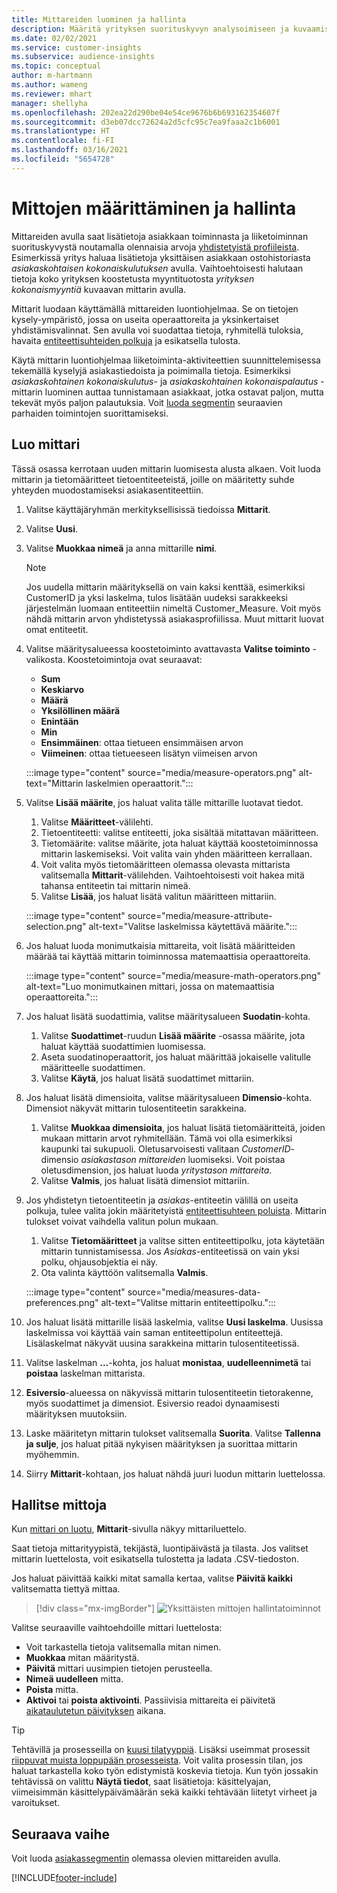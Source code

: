 ```yaml
---
title: Mittareiden luominen ja hallinta
description: Määritä yrityksen suorituskyvyn analysoimiseen ja kuvaamiseen liittyvät mittarit.
ms.date: 02/02/2021
ms.service: customer-insights
ms.subservice: audience-insights
ms.topic: conceptual
author: m-hartmann
ms.author: wameng
ms.reviewer: mhart
manager: shellyha
ms.openlocfilehash: 202ea22d290be04e54ce9676b6b693162354607f
ms.sourcegitcommit: d3eb07dcc72624a2d5cfc95c7ea9faaa2c1b6001
ms.translationtype: HT
ms.contentlocale: fi-FI
ms.lasthandoff: 03/16/2021
ms.locfileid: "5654728"
---
```

# <a name="define-and-manage-measures"></a>Mittojen määrittäminen ja hallinta

Mittareiden avulla saat lisätietoja asiakkaan toiminnasta ja liiketoiminnan suorituskyvystä noutamalla olennaisia arvoja [yhdistetyistä profiileista](data-unification.md). Esimerkissä yritys haluaa lisätietoja yksittäisen asiakkaan ostohistoriasta *asiakaskohtaisen kokonaiskulutuksen* avulla. Vaihtoehtoisesti halutaan tietoja koko yrityksen koostetusta myyntituotosta *yrityksen kokonaismyyntiä* kuvaavan mittarin avulla.  

Mittarit luodaan käyttämällä mittareiden luontiohjelmaa. Se on tietojen kysely-ympäristö, jossa on useita operaattoreita ja yksinkertaiset yhdistämisvalinnat. Sen avulla voi suodattaa tietoja, ryhmitellä tuloksia, havaita [entiteettisuhteiden polkuja](relationships.md) ja esikatsella tulosta.

Käytä mittarin luontiohjelmaa liiketoiminta-aktiviteettien suunnittelemisessa tekemällä kyselyjä asiakastiedoista ja poimimalla tietoja. Esimerkiksi *asiakaskohtainen kokonaiskulutus*- ja *asiakaskohtainen kokonaispalautus* -mittarin luominen auttaa tunnistamaan asiakkaat, jotka ostavat paljon, mutta tekevät myös paljon palautuksia. Voit [luoda segmentin](segments.md) seuraavien parhaiden toimintojen suorittamiseksi. 

## <a name="create-a-measure"></a>Luo mittari

Tässä osassa kerrotaan uuden mittarin luomisesta alusta alkaen. Voit luoda mittarin ja tietomääritteet tietoentiteeteistä, joille on määritetty suhde yhteyden muodostamiseksi asiakasentiteettiin. 

1. Valitse käyttäjäryhmän merkityksellisissä tiedoissa **Mittarit**.

1. Valitse **Uusi**.

1. Valitse **Muokkaa nimeä** ja anna mittarille **nimi**. 
   > [!NOTE]
   > Jos uudella mittarin määrityksellä on vain kaksi kenttää, esimerkiksi CustomerID ja yksi laskelma, tulos lisätään uudeksi sarakkeeksi järjestelmän luomaan entiteettiin nimeltä Customer_Measure. Voit myös nähdä mittarin arvon yhdistetyssä asiakasprofiilissa. Muut mittarit luovat omat entiteetit.

1. Valitse määritysalueessa koostetoiminto avattavasta **Valitse toiminto** -valikosta. Koostetoimintoja ovat seuraavat: 
   - **Sum**
   - **Keskiarvo**
   - **Määrä**
   - **Yksilöllinen määrä**
   - **Enintään**
   - **Min**
   - **Ensimmäinen**: ottaa tietueen ensimmäisen arvon
   - **Viimeinen**: ottaa tietueeseen lisätyn viimeisen arvon

   :::image type="content" source="media/measure-operators.png" alt-text="Mittarin laskelmien operaattorit.":::

1. Valitse **Lisää määrite**, jos haluat valita tälle mittarille luotavat tiedot.
   
   1. Valitse **Määritteet**-välilehti. 
   1. Tietoentiteetti: valitse entiteetti, joka sisältää mitattavan määritteen. 
   1. Tietomäärite: valitse määrite, jota haluat käyttää koostetoiminnossa mittarin laskemiseksi. Voit valita vain yhden määritteen kerrallaan.
   1. Voit valita myös tietomääritteen olemassa olevasta mittarista valitsemalla **Mittarit**-välilehden. Vaihtoehtoisesti voit hakea mitä tahansa entiteetin tai mittarin nimeä. 
   1. Valitse **Lisää**, jos haluat lisätä valitun määritteen mittariin.

   :::image type="content" source="media/measure-attribute-selection.png" alt-text="Valitse laskelmissa käytettävä määrite.":::

1. Jos haluat luoda monimutkaisia mittareita, voit lisätä määritteiden määrää tai käyttää mittarin toiminnossa matemaattisia operaattoreita.

   :::image type="content" source="media/measure-math-operators.png" alt-text="Luo monimutkainen mittari, jossa on matemaattisia operaattoreita.":::

1. Jos haluat lisätä suodattimia, valitse määritysalueen **Suodatin**-kohta. 
  
   1. Valitse **Suodattimet**-ruudun **Lisää määrite** -osassa määrite, jota haluat käyttää suodattimien luomisessa.
   1. Aseta suodatinoperaattorit, jos haluat määrittää jokaiselle valitulle määritteelle suodattimen.
   1. Valitse **Käytä**, jos haluat lisätä suodattimet mittariin.

1. Jos haluat lisätä dimensioita, valitse määritysalueen **Dimensio**-kohta. Dimensiot näkyvät mittarin tulosentiteetin sarakkeina.
   1. Valitse **Muokkaa dimensioita**, jos haluat lisätä tietomääritteitä, joiden mukaan mittarin arvot ryhmitellään. Tämä voi olla esimerkiksi kaupunki tai sukupuoli. Oletusarvoisesti valitaan *CustomerID*-dimensio *asiakastason mittareiden* luomiseksi. Voit poistaa oletusdimension, jos haluat luoda *yritystason mittareita*.
   1. Valitse **Valmis**, jos haluat lisätä dimensiot mittariin.

1. Jos yhdistetyn tietoentiteetin ja *asiakas*-entiteetin välillä on useita polkuja, tulee valita jokin määritetyistä [entiteettisuhteen poluista](relationships.md). Mittarin tulokset voivat vaihdella valitun polun mukaan. 
   1. Valitse **Tietomääritteet** ja valitse sitten entiteettipolku, jota käytetään mittarin tunnistamisessa. Jos *Asiakas*-entiteetissä on vain yksi polku, ohjausobjektia ei näy.
   1. Ota valinta käyttöön valitsemalla **Valmis**. 

   :::image type="content" source="media/measures-data-preferences.png" alt-text="Valitse mittarin entiteettipolku.":::

1. Jos haluat lisätä mittarille lisää laskelmia, valitse **Uusi laskelma**. Uusissa laskelmissa voi käyttää vain saman entiteettipolun entiteettejä. Lisälaskelmat näkyvät uusina sarakkeina mittarin tulosentiteetissä.

1. Valitse laskelman **...**-kohta, jos haluat **monistaa**, **uudelleennimetä** tai **poistaa** laskelman mittarista.

1. **Esiversio**-alueessa on näkyvissä mittarin tulosentiteetin tietorakenne, myös suodattimet ja dimensiot. Esiversio readoi dynaamisesti määrityksen muutoksiin.

1. Laske määritetyn mittarin tulokset valitsemalla **Suorita**. Valitse **Tallenna ja sulje**, jos haluat pitää nykyisen määrityksen ja suorittaa mittarin myöhemmin.

1. Siirry **Mittarit**-kohtaan, jos haluat nähdä juuri luodun mittarin luettelossa.

## <a name="manage-your-measures"></a>Hallitse mittoja

Kun [mittari on luotu](#create-a-measure), **Mittarit**-sivulla näkyy mittariluettelo.

Saat tietoja mittarityypistä, tekijästä, luontipäivästä ja tilasta. Jos valitset mittarin luettelosta, voit esikatsella tulostetta ja ladata .CSV-tiedoston.

Jos haluat päivittää kaikki mitat samalla kertaa, valitse **Päivitä kaikki** valitsematta tiettyä mittaa.

> [!div class="mx-imgBorder"]
> ![Yksittäisten mittojen hallintatoiminnot](media/measure-actions.png "Yksittäisten mittojen hallintatoiminnot")

Valitse seuraaville vaihtoehdoille mittari luettelosta:

- Voit tarkastella tietoja valitsemalla mitan nimen.
- **Muokkaa** mitan määritystä.
- **Päivitä** mittari uusimpien tietojen perusteella.
- **Nimeä uudelleen** mitta.
- **Poista** mitta.
- **Aktivoi** tai **poista aktivointi**. Passiivisia mittareita ei päivitetä [aikataulutetun päivityksen](system.md#schedule-tab) aikana.

> [!TIP]
> Tehtävillä ja prosesseilla on [kuusi tilatyyppiä](system.md#status-types). Lisäksi useimmat prosessit [riippuvat muista loppupään prosesseista](system.md#refresh-policies). Voit valita prosessin tilan, jos haluat tarkastella koko työn edistymistä koskevia tietoja. Kun työn jossakin tehtävissä on valittu **Näytä tiedot**, saat lisätietoja: käsittelyajan, viimeisimmän käsittelypäivämäärän sekä kaikki tehtävään liitetyt virheet ja varoitukset.

## <a name="next-step"></a>Seuraava vaihe

Voit luoda [asiakassegmentin](segments.md) olemassa olevien mittareiden avulla.


[!INCLUDE[footer-include](../includes/footer-banner.md)]